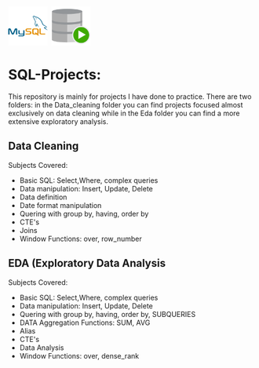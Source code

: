 <div id="header" align="left">
<img src="https://github.com/devicons/devicon/blob/master/icons/mysql/mysql-original-wordmark.svg" title="MySQL" alt="MySQL" width="80" height="80"/>&nbsp;
<img src="https://github.com/devicons/devicon/blob/master/icons/sqldeveloper/sqldeveloper-original.svg" title="SQL" alt="SQL" width="80" height="80"/>&nbsp;

# SQL-Projects:

This repository is mainly for projects I have done to practice.
There are two folders: in the Data_cleaning folder you can find projects focused almost exclusively on data cleaning
while in the Eda folder you can find a more extensive exploratory analysis.

## Data Cleaning

Subjects Covered:
* Basic SQL: Select,Where, complex queries 
* Data manipulation: Insert, Update, Delete
* Data definition
* Date format manipulation
* Quering with group by, having, order by
* CTE's
* Joins
* Window Functions: over, row_number

## EDA (Exploratory Data Analysis

Subjects Covered:
* Basic SQL: Select,Where, complex queries 
* Data manipulation: Insert, Update, Delete
* Quering with group by, having, order by, SUBQUERIES
* DATA Aggregation Functions: SUM, AVG
* Alias
* CTE's
* Data Analysis
* Window Functions: over, dense_rank

